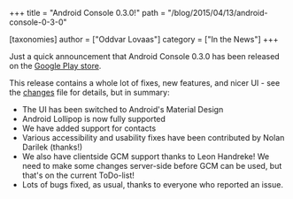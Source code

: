 +++
title = "Android Console 0.3.0!"
path = "/blog/2015/04/13/android-console-0-3-0"

[taxonomies]
author = ["Oddvar Lovaas"]
category = ["In the News"]
+++

Just a quick announcement that Android Console 0.3.0 has been released on the <a href="https://play.google.com/store/apps/details?id=org.matrix.androidsdk.alpha" title="Google Play store">Google Play store</a>.

This release contains a whole lot of fixes, new features, and nicer UI - see the <a href="https://github.com/matrix-org/matrix-android-sdk/blob/master/CHANGES.rst#changes-in-matrix-android-sdk-in-030-2015-04-10" title="changes">changes</a> file for details, but in summary:
<ul>
 <li>The UI has been switched to Android's Material Design</li>
 <li>Android Lollipop is now fully supported</li>
 <li>We have added support for contacts</li>
 <li>Various accessibility and usability fixes have been contributed by Nolan Darilek (thanks!)</li>
 <li>We also have clientside GCM support thanks to Leon Handreke! We need to make some changes server-side before GCM can be used, but that's on the current ToDo-list!</li>
 <li>Lots of bugs fixed, as usual, thanks to everyone who reported an issue.</li>
</ul>
